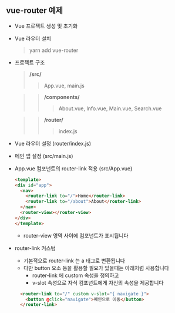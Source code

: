 ## vue-router 예제

- Vue 프로젝트 생성 및 초기화

- Vue 라우터 설치
  > yarn add vue-router

- 프로젝트 구조
  > **/src/**
  >> App.vue, main.js

  >> **/components/**
  >>> About.vue, Info.vue, Main.vue, Search.vue
  
  >> **/router/**
  >>> index.js

- Vue 라우터 설정 (router/index.js)

- 메인 앱 설정 (src/main.js)

- App.vue 컴포넌트의 router-link 적용 (src/App.vue)

  ```html
  <template>
  <div id="app">
    <nav>
      <router-link to="/">Home</router-link>
      <router-link to="/about">About</router-link>
    </nav>
    <router-view></router-view>
  </div>
  </template>
  ```

  - router-view 영역 사이에 컴포넌트가 표시됩니다

- router-link 커스텀
  - 기본적으로 router-link 는 a 태그로 변환됩니다
  - 다만 button 요소 등을 활용할 필요가 있을때는 아래처럼 사용합니다
    - router-link 에 custom 속성을 정의하고
    - v-slot 속성으로 자식 컴포넌트에게 자신의 속성을 제공합니다

  ```html
    <router-link to="/" custom v-slot="{ navigate }">
      <button @click="navigate">메인으로 이동</button>
    </router-link>
  ```
